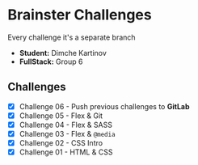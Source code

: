 # Brainster Challenges
Every challenge it's a separate branch
- **Student:** Dimche Kartinov
- **FullStack:** Group 6

## Challenges
- [x] Challenge 06 - Push previous challenges to **GitLab**
- [x] Challenge 05 - Flex & Git
- [x] Challenge 04 - Flex & SASS
- [x] Challenge 03 - Flex & `@media`
- [x] Challenge 02 - CSS Intro
- [x] Challenge 01 - HTML & CSS